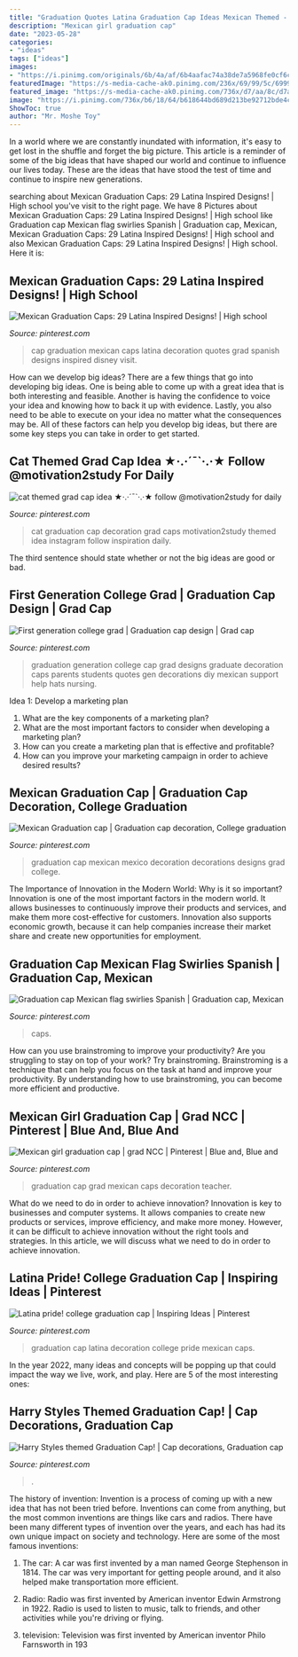 ```yaml
---
title: "Graduation Quotes Latina Graduation Cap Ideas Mexican Themed - Cat Graduation Cap Decoration Grad Caps Motivation2study Themed Idea Instagram Follow Inspiration Daily"
description: "Mexican girl graduation cap"
date: "2023-05-28"
categories:
- "ideas"
tags: ["ideas"]
images:
- "https://i.pinimg.com/originals/6b/4a/af/6b4aafac74a38de7a5968fe0cf6c4850.jpg"
featuredImage: "https://s-media-cache-ak0.pinimg.com/236x/69/99/5c/69995c070a01688ca938033af5ff3428.jpg"
featured_image: "https://s-media-cache-ak0.pinimg.com/736x/d7/aa/8c/d7aa8c826713e99889e47c62ff0c8823.jpg"
image: "https://i.pinimg.com/736x/b6/18/64/b618644bd689d213be92712bde4cfcbf.jpg"
ShowToc: true
author: "Mr. Moshe Toy"
---
```



In a world where we are constantly inundated with information, it's easy to get lost in the shuffle and forget the big picture. This article is a reminder of some of the big ideas that have shaped our world and continue to influence our lives today. These are the ideas that have stood the test of time and continue to inspire new generations.

	

		
searching about Mexican Graduation Caps: 29 Latina Inspired Designs! | High school you've visit to the right page. We have 8 Pictures about Mexican Graduation Caps: 29 Latina Inspired Designs! | High school like Graduation cap Mexican flag swirlies Spanish | Graduation cap, Mexican, Mexican Graduation Caps: 29 Latina Inspired Designs! | High school and also Mexican Graduation Caps: 29 Latina Inspired Designs! | High school. Here it is:
		
    
## Mexican Graduation Caps: 29 Latina Inspired Designs! | High School

<img loading=lazy src="https://i.pinimg.com/736x/b6/18/64/b618644bd689d213be92712bde4cfcbf.jpg" onerror="this.onerror=null;this.src='https://tse4.mm.bing.net/th?id=OIP.OYvonUK1M8ZbayO1l4w1YQHaHa&amp;pid=15.1';" alt="Mexican Graduation Caps: 29 Latina Inspired Designs! | High school">

_Source: pinterest.com_

>cap graduation mexican caps latina decoration quotes grad spanish designs inspired disney visit. 

	

How can we develop big ideas?
There are a few things that go into developing big ideas. One is being able to come up with a great idea that is both interesting and feasible. Another is having the confidence to voice your idea and knowing how to back it up with evidence. Lastly, you also need to be able to execute on your idea no matter what the consequences may be. All of these factors can help you develop big ideas, but there are some key steps you can take in order to get started.

    
## Cat Themed Grad Cap Idea ★·.·´¯`·.·★ Follow @motivation2study For Daily

<img loading=lazy src="https://i.pinimg.com/originals/6b/4a/af/6b4aafac74a38de7a5968fe0cf6c4850.jpg" onerror="this.onerror=null;this.src='https://tse1.mm.bing.net/th?id=OIP.BEYPcxXp3yNIi6veHFUjvgHaHa&amp;pid=15.1';" alt="cat themed grad cap idea ★·.·´¯`·.·★ follow @motivation2study for daily">

_Source: pinterest.com_

>cat graduation cap decoration grad caps motivation2study themed idea instagram follow inspiration daily. 

	

The third sentence should state whether or not the big ideas are good or bad.

    
## First Generation College Grad | Graduation Cap Design | Grad Cap

<img loading=lazy src="https://i.pinimg.com/736x/74/c1/50/74c150e0a7537f48677d7eddfc24cc34--graduation-cap-designs-graduation-hats.jpg" onerror="this.onerror=null;this.src='https://tse1.mm.bing.net/th?id=OIP.tTsdpliHusOraRdugEx-VwHaGu&amp;pid=15.1';" alt="First generation college grad | Graduation cap design | Grad cap">

_Source: pinterest.com_

>graduation generation college cap grad designs graduate decoration caps parents students quotes gen decorations diy mexican support help hats nursing. 

	

Idea 1: Develop a marketing plan
1. What are the key components of a marketing plan? 
2. What are the most important factors to consider when developing a marketing plan? 
3. How can you create a marketing plan that is effective and profitable? 
4. How can you improve your marketing campaign in order to achieve desired results?

    
## Mexican Graduation Cap | Graduation Cap Decoration, College Graduation

<img loading=lazy src="https://i.pinimg.com/originals/f9/9b/e3/f99be3ac30cef7e70ac8af582ba2b3de.jpg" onerror="this.onerror=null;this.src='https://tse4.mm.bing.net/th?id=OIP.ZikFM0ptWO7nFMNoHkaseAHaJ4&amp;pid=15.1';" alt="Mexican Graduation cap | Graduation cap decoration, College graduation">

_Source: pinterest.com_

>graduation cap mexican mexico decoration decorations designs grad college. 

	

The Importance of Innovation in the Modern World: Why is it so important?
Innovation is one of the most important factors in the modern world. It allows businesses to continuously improve their products and services, and make them more cost-effective for customers. Innovation also supports economic growth, because it can help companies increase their market share and create new opportunities for employment.

    
## Graduation Cap Mexican Flag Swirlies Spanish | Graduation Cap, Mexican

<img loading=lazy src="https://i.pinimg.com/originals/13/4b/e3/134be3b49ac9cb65f84fbad95b53f936.jpg" onerror="this.onerror=null;this.src='https://tse1.mm.bing.net/th?id=OIP.tTL5nlDWY1dcPcrLfxqR_wHaFj&amp;pid=15.1';" alt="Graduation cap Mexican flag swirlies Spanish | Graduation cap, Mexican">

_Source: pinterest.com_

>caps. 

	

How can you use brainstroming to improve your productivity?
Are you struggling to stay on top of your work? Try brainstroming. Brainstroming is a technique that can help you focus on the task at hand and improve your productivity. By understanding how to use brainstroming, you can become more efficient and productive.

    
## Mexican Girl Graduation Cap | Grad NCC | Pinterest | Blue And, Blue And

<img loading=lazy src="https://s-media-cache-ak0.pinimg.com/236x/69/99/5c/69995c070a01688ca938033af5ff3428.jpg" onerror="this.onerror=null;this.src='https://tse4.mm.bing.net/th?id=OIP.6Z4EYHlvm-e6xAItwthwCwHaHa&amp;pid=15.1';" alt="Mexican girl graduation cap | grad NCC | Pinterest | Blue and, Blue and">

_Source: pinterest.com_

>graduation cap grad mexican caps decoration teacher. 

	

What do we need to do in order to achieve innovation?
Innovation is key to businesses and computer systems. It allows companies to create new products or services, improve efficiency, and make more money. However, it can be difficult to achieve innovation without the right tools and strategies. In this article, we will discuss what we need to do in order to achieve innovation.

    
## Latina Pride! College Graduation Cap | Inspiring Ideas | Pinterest

<img loading=lazy src="https://s-media-cache-ak0.pinimg.com/736x/d7/aa/8c/d7aa8c826713e99889e47c62ff0c8823.jpg" onerror="this.onerror=null;this.src='https://tse1.mm.bing.net/th?id=OIP.JhWpXCTwau1lJK2Ixok19AHaNK&amp;pid=15.1';" alt="Latina pride! college graduation cap | Inspiring Ideas | Pinterest">

_Source: pinterest.com_

>graduation cap latina decoration college pride mexican caps. 

	

In the year 2022, many ideas and concepts will be popping up that could impact the way we live, work, and play. Here are 5 of the most interesting ones:

    
## Harry Styles Themed Graduation Cap! | Cap Decorations, Graduation Cap

<img loading=lazy src="https://i.pinimg.com/originals/44/7c/a3/447ca311e6317b7db7a3064f5324a53f.png" onerror="this.onerror=null;this.src='https://tse3.mm.bing.net/th?id=OIP.e0V36K5svy-SgLQkDz6flgHaNL&amp;pid=15.1';" alt="Harry Styles themed Graduation Cap! | Cap decorations, Graduation cap">

_Source: pinterest.com_

>. 

	

The history of invention:
Invention is a process of coming up with a new idea that has not been tried before. Inventions can come from anything, but the most common inventions are things like cars and radios. There have been many different types of invention over the years, and each has had its own unique impact on society and technology. Here are some of the most famous inventions:
1) The car: A car was first invented by a man named George Stephenson in 1814. The car was very important for getting people around, and it also helped make transportation more efficient.

2) Radio: Radio was first invented by American inventor Edwin Armstrong in 1922. Radio is used to listen to music, talk to friends, and other activities while you're driving or flying.

3) television: Television was first invented by American inventor Philo Farnsworth in 193
